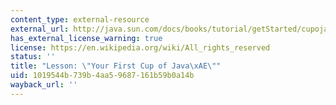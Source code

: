 ```yaml
---
content_type: external-resource
external_url: http://java.sun.com/docs/books/tutorial/getStarted/cupojava/index.html
has_external_license_warning: true
license: https://en.wikipedia.org/wiki/All_rights_reserved
status: ''
title: "Lesson: \"Your First Cup of Java\xAE\""
uid: 1019544b-739b-4aa5-9687-161b59b0a14b
wayback_url: ''
---
```

